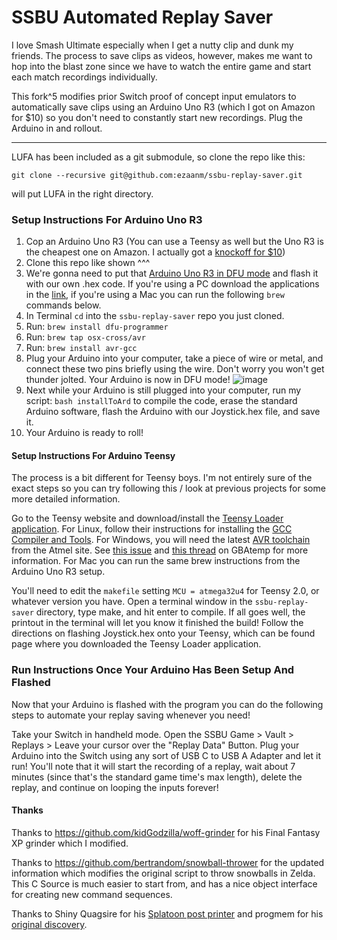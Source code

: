 # SSBU Automated Replay Saver
I love Smash Ultimate especially when I get a nutty clip and dunk my friends. The process to save clips as videos, however, makes me want to hop into the blast zone since we have to watch the entire game and start each match recordings individually.

This fork^5 modifies prior Switch proof of concept input emulators to automatically save clips using an Arduino Uno R3 (which I got on Amazon for $10) so you don't need to constantly start new recordings. Plug the Arduino in and rollout.

---

LUFA has been included as a git submodule, so clone the repo like this:

```
git clone --recursive git@github.com:ezaanm/ssbu-replay-saver.git
```

will put LUFA in the right directory.

### Setup Instructions For Arduino Uno R3
1. Cop an Arduino Uno R3 (You can use a Teensy as well but the Uno R3 is the cheapest one on Amazon. I actually got a [knockoff for $10](https://amzn.com/B01EWOE0UU))
2. Clone this repo like shown ^^^
3. We're gonna need to put that [Arduino Uno R3 in DFU mode](https://www.arduino.cc/en/Hacking/DFUProgramming8U2) and flash it with our own .hex code. If you're using a PC download the applications in the [link](https://www.arduino.cc/en/Hacking/DFUProgramming8U2), if you're using a Mac you can run the following ```brew``` commands below.
4. In Terminal ```cd``` into the ```ssbu-replay-saver``` repo you just cloned. 
5. Run: ```brew install dfu-programmer```
6. Run: ```brew tap osx-cross/avr```
7. Run: ```brew install avr-gcc```
8. Plug your Arduino into your computer, take a piece of wire or metal, and connect these two pins briefly using the wire. Don't worry you won't get thunder jolted. Your Arduino is now in DFU mode! ![image](https://www.arduino.cc/en/uploads/Hacking/Uno-front-DFU-reset.png)
9. Next while your Arduino is still plugged into your computer, run my script: ```bash installToArd``` to compile the code, erase the standard Arduino software, flash the Arduino with our Joystick.hex file, and save it.
10. Your Arduino is ready to roll!

#### Setup Instructions For Arduino Teensy
The process is a bit different for Teensy boys. I'm not entirely sure of the exact steps so you can try following this / look at previous projects for some more detailed information.

Go to the Teensy website and download/install the [Teensy Loader application](https://www.pjrc.com/teensy/loader.html). For Linux, follow their instructions for installing the [GCC Compiler and Tools](https://www.pjrc.com/teensy/gcc.html). For Windows, you will need the latest [AVR toolchain](http://www.atmel.com/tools/atmelavrtoolchainforwindows.aspx) from the Atmel site. See [this issue](https://github.com/LightningStalker/Splatmeme-Printer/issues/10) and [this thread](http://gbatemp.net/threads/how-to-use-shinyquagsires-splatoon-2-post-printer.479497/) on GBAtemp for more information. For Mac you can run the same brew instructions from the Arduino Uno R3 setup.

You'll need to edit the ```makefile``` setting ```MCU = atmega32u4``` for Teensy 2.0, or whatever version you have.  Open a terminal window in the ```ssbu-replay-saver``` directory, type make, and hit enter to compile. If all goes well, the printout in the terminal will let you know it finished the build! Follow the directions on flashing Joystick.hex onto your Teensy, which can be found page where you downloaded the Teensy Loader application.

### Run Instructions Once Your Arduino Has Been Setup And Flashed
Now that your Arduino is flashed with the program you can do the following steps to automate your replay saving whenever you need!

Take your Switch in handheld mode. Open the SSBU Game > Vault > Replays > Leave your cursor over the "Replay Data" Button. Plug your Arduino into the Switch using any sort of USB C to USB A Adapter and let it run! You'll note that it will start the recording of a replay, wait about 7 minutes (since that's the standard game time's max length), delete the replay, and continue on looping the inputs forever!

#### Thanks
Thanks to https://github.com/kidGodzilla/woff-grinder for his Final Fantasy XP grinder which I modified.

Thanks to https://github.com/bertrandom/snowball-thrower for the updated information which modifies the original script to throw snowballs in Zelda. This C Source is much easier to start from, and has a nice object interface for creating new command sequences.

Thanks to Shiny Quagsire for his [Splatoon post printer](https://github.com/shinyquagsire23/Switch-Fightstick) and progmem for his [original discovery](https://github.com/progmem/Switch-Fightstick).
